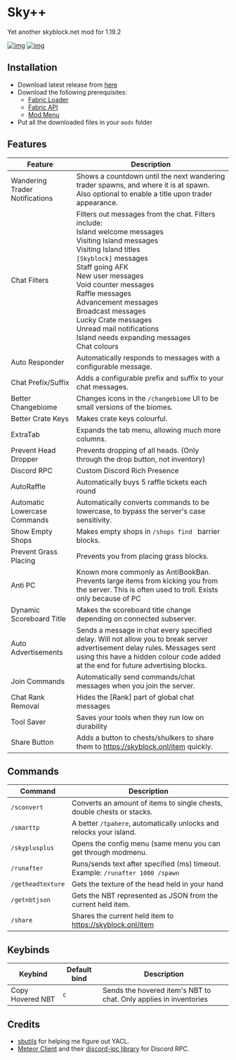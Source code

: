 # Sky++

Yet another skyblock.net mod for 1.19.2

[![img](https://img.shields.io/github/release/anotherpillow/SkyPlusPlus.svg)](https://github.com/AnotherPillow/SkyPlusPlus/releases/)
[![img](https://img.shields.io/github/downloads/anotherpillow/SkyPlusPlus/total.svg)](https://github.com/AnotherPillow/SkyPlusPlus/releases/)

## Installation

- Download latest release from [here](https://modrinth.com/mod/sky++/versions)
- Download the following prerequisites:
  - [Fabric Loader](https://fabricmc.net/use/)
  - [Fabric API](https://modrinth.com/mod/fabric-api)
  - [Mod Menu](https://modrinth.com/mod/modmenu)
- Put all the downloaded files in your `mods` folder

## Features

| Feature                        | Description                                                                                                                                                                                                                                                                                                                                                                                                 |
|--------------------------------|-------------------------------------------------------------------------------------------------------------------------------------------------------------------------------------------------------------------------------------------------------------------------------------------------------------------------------------------------------------------------------------------------------------|
| Wandering Trader Notifications | Shows a countdown until the next wandering trader spawns, and where it is at spawn. Also optional to enable a title upon trader appearance.                                                                                                                                                                                                                                                                 |
| Chat Filters                   | Filters out messages from the chat. Filters include: <br> Island welcome messages<br>Visiting Island messages<br>Visiting Island titles<br>`[Skyblock]` messages<br>Staff going AFK<br>New user messages<br>Void counter messages<br>Raffle messages<br>Advancement messages<br>Broadcast messages<br>Lucky Crate messages<br>Unread mail notifications<br>Island needs expanding messages <br>Chat colours |
| Auto Responder                 | Automatically responds to messages with a configurable message.                                                                                                                                                                                                                                                                                                                                             |
| Chat Prefix/Suffix             | Adds a configurable prefix and suffix to your chat messages.                                                                                                                                                                                                                                                                                                                                                |
| Better Changebiome             | Changes icons in the `/changebiome` UI to be small versions of the biomes.                                                                                                                                                                                                                                                                                                                                  |
| Better Crate Keys              | Makes crate keys colourful.                                                                                                                                                                                                                                                                                                                                                                                 |
| ExtraTab                       | Expands the tab menu, allowing much more columns.                                                                                                                                                                                                                                                                                                                                                           |
| Prevent Head Dropper           | Prevents dropping of all heads. (Only through the drop button, not inventory)                                                                                                                                                                                                                                                                                                                               |
| Discord RPC                    | Custom Discord Rich Presence                                                                                                                                                                                                                                                                                                                                                                                |
| AutoRaffle                     | Automatically buys 5 raffle tickets each round                                                                                                                                                                                                                                                                                                                                                              |
| Automatic Lowercase Commands   | Automatically converts commands to be lowercase, to bypass the server's case sensitivity.                                                                                                                                                                                                                                                                                                                   |
| Show Empty Shops               | Makes empty shops in `/shops find ` barrier blocks.                                                                                                                                                                                                                                                                                                                                                         |
| Prevent Grass Placing          | Prevents you from placing grass blocks.                                                                                                                                                                                                                                                                                                                                                                     |
| Anti PC                        | Known more commonly as AntiBookBan. Prevents large items from kicking you from the server. This is often used to troll. Exists only because of PC                                                                                                                                                                                                                                                           |
| Dynamic Scoreboard Title       | Makes the scoreboard title change depending on connected subserver.                                                                                                                                                                                                                                                                                                                                         |
| Auto Advertisements            | Sends a message in chat every specified delay. Will not allow you to break server advertisement delay rules. Messages sent using this have a hidden colour code added at the end for future advertising blocks.                                                                                                                                                                                             |
| Join Commands                  | Automatically send commands/chat messages when you join the server.                                                                                                                                                                                                                                                                                                                                         |
| Chat Rank Removal              | Hides the [Rank] part of global chat messages                                                                                                                                                                                                                                                                                                                                                               |
| Tool Saver                     | Saves your tools when they run low on durability                                                                                                                                                                                                                                                                                                                                                            |
| Share Button                   | Adds a button to chests/shulkers to share them to https://skyblock.onl/item quickly.                                                                                                                                                                                                                                                                                                                        |

## Commands

| Command           | Description                                                                    |
|-------------------|--------------------------------------------------------------------------------|
| `/sconvert`       | Converts an amount of items to single chests, double chests or stacks.         |
| `/smarttp`        | A better `/tpahere`, automatically unlocks and relocks your island.            |
| `/skyplusplus`    | Opens the config menu (same menu you can get through modmenu.                  |
| `/runafter`       | Runs/sends text after specified (ms) timeout. Example: `/runafter 1000 /spawn` |
| `/getheadtexture` | Gets the texture of the head held in your hand                                 |
| `/getnbtjson`     | Gets the NBT represented as JSON from the current held item.                   |
| `/share`          | Shares the current held item to https://skyblock.onl/item                      |

## Keybinds

| Keybind          | Default bind | Description                                                       |
|------------------|--------------|-------------------------------------------------------------------|
| Copy Hovered NBT | `c`          | Sends the hovered item's NBT to chat. Only applies in inventories |
 

## Credits

- [sbutils](https://github.com/hashalite/sbutils-public) for helping me figure out YACL.
- [Meteor Client](https://github.com/MeteorDevelopment/meteor-client/blob/master/src/main/java/meteordevelopment/meteorclient/systems/modules/misc/DiscordPresence.java) and their [discord-ipc library](https://github.com/MeteorDevelopment/discord-ipc) for Discord RPC.
